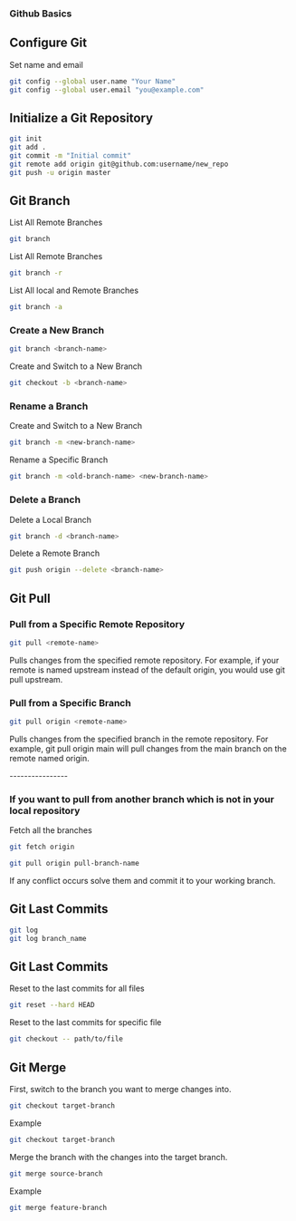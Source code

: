 ### Github Basics

## Configure Git

<p>Set name and email</p>

```sh
git config --global user.name "Your Name"
git config --global user.email "you@example.com"
```

## Initialize a Git Repository

```sh
git init
git add .
git commit -m "Initial commit"
git remote add origin git@github.com:username/new_repo
git push -u origin master
```

## Git Branch

<p>List All Remote Branches</p>

```sh
git branch
```

<p>List All Remote Branches</p>

```sh
git branch -r
```

<p>List All local and Remote Branches</p>

```sh
git branch -a
```

<h3>Create a New Branch</h3>

```sh
git branch <branch-name>
```

<p>Create and Switch to a New Branch</p>

```sh
git checkout -b <branch-name>
```


<h3>Rename a Branch</h3>

<p>Create and Switch to a New Branch</p>

```sh
git branch -m <new-branch-name>
```

<p>Rename a Specific Branch</p>

```sh
git branch -m <old-branch-name> <new-branch-name>
```

<h3>Delete a Branch</h3>

<p>Delete a Local Branch</p>

```sh
git branch -d <branch-name>
```

<p>Delete a Remote Branch</p>

```sh
git push origin --delete <branch-name>
```

## Git Pull

<h3>Pull from a Specific Remote Repository</h3>

```sh
git pull <remote-name>
```

<p>Pulls changes from the specified remote repository. For example, if your remote is named upstream instead of the default origin, you would use git pull upstream.</p>

<h3>Pull from a Specific Branch</h3>

```sh
git pull origin <remote-name>
```

<p>Pulls changes from the specified branch in the remote repository. For example, git pull origin main will pull changes from the main branch on the remote named origin.</p>

<p>----------------</p>

<h3>If you want to pull from another branch which is not in your local repository</h3>

Fetch all the branches

```sh
git fetch origin
```
```sh
git pull origin pull-branch-name
```

If any conflict occurs solve  them and commit it to your working branch.

## Git Last Commits

```sh
git log
git log branch_name
```

## Git Last Commits

<p>Reset to the last commits for all files</p>

```sh
git reset --hard HEAD
```

<p>Reset to the last commits for specific file</p>

```sh
git checkout -- path/to/file
```

## Git Merge

<p>First, switch to the branch you want to merge changes into.</p>

```sh
git checkout target-branch
```

<p>Example</p>

```sh
git checkout target-branch
```

<p>Merge the branch with the changes into the target branch.</p>

```sh
git merge source-branch
```

<p>Example</p>

```sh
git merge feature-branch
```
